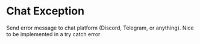 # Chat Exception 

Send error message to chat platform (Discord, Telegram, or anything). Nice to be implemented in a try catch error 

```

```